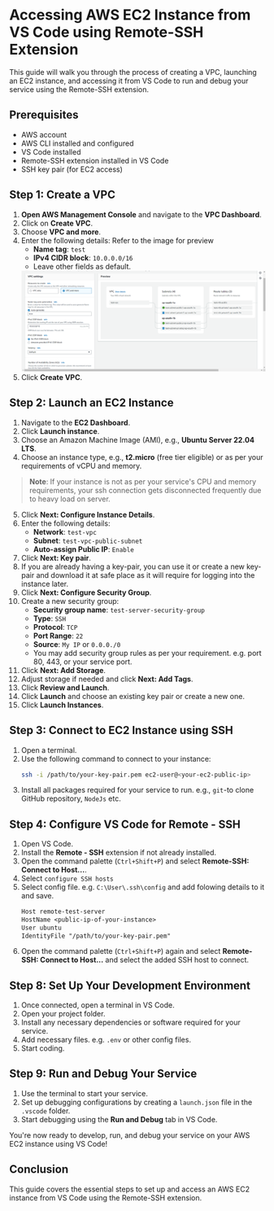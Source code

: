 # Accessing AWS EC2 Instance from VS Code using Remote-SSH Extension

This guide will walk you through the process of creating a VPC, launching an EC2 instance, and accessing it from VS Code to run and debug your service using the Remote-SSH extension.

## Prerequisites
- AWS account
- AWS CLI installed and configured
- VS Code installed
- Remote-SSH extension installed in VS Code
- SSH key pair (for EC2 access)

## Step 1: Create a VPC
1. **Open AWS Management Console** and navigate to the **VPC Dashboard**.
2. Click on **Create VPC**.
3. Choose **VPC and more**.
4. Enter the following details: Refer to the image for preview
   - **Name tag**: `test`
   - **IPv4 CIDR block**: `10.0.0.0/16`
   - Leave other fields as default.
   <img src="./images/vpc-settings.png" width="600" />
5. Click **Create VPC**.

## Step 2: Launch an EC2 Instance
1. Navigate to the **EC2 Dashboard**.
2. Click **Launch instance**.
3. Choose an Amazon Machine Image (AMI), e.g., **Ubuntu Server 22.04 LTS**.
4. Choose an instance type, e.g., **t2.micro** (free tier eligible) or as per your requirements of vCPU and memory.
>**Note**: If your instance is not as per your service's CPU and memory requirements, your ssh connection gets disconnected frequently due to heavy load on server.

5. Click **Next: Configure Instance Details**.
6. Enter the following details:
   - **Network**: `test-vpc`
   - **Subnet**: `test-vpc-public-subnet`
   - **Auto-assign Public IP**: `Enable`
7. Click **Next: Key pair**.
8. If you are already having a key-pair, you can use it or create a new key-pair and download it at safe place as it will require for logging into the instance later.
9. Click **Next: Configure Security Group**.
10. Create a new security group:
    - **Security group name**: `test-server-security-group`
    - **Type**: `SSH`
    - **Protocol**: `TCP`
    - **Port Range**: `22`
    - **Source**: `My IP` or `0.0.0./0`
    - You may add security group rules as per your requirement. e.g. port 80, 443, or your service port.
11. Click **Next: Add Storage**.
12. Adjust storage if needed and click **Next: Add Tags**.
13. Click **Review and Launch**.
14. Click **Launch** and choose an existing key pair or create a new one.
15. Click **Launch Instances**.

## Step 3: Connect to EC2 Instance using SSH
1. Open a terminal.
2. Use the following command to connect to your instance:
   ```sh
   ssh -i /path/to/your-key-pair.pem ec2-user@<your-ec2-public-ip>
   ```
3. Install all packages required for your service to run. e.g., `git`-to clone GitHub repository, `NodeJs` etc.

## Step 4: Configure VS Code for Remote - SSH
1. Open VS Code.
2. Install the **Remote - SSH** extension if not already installed.
3. Open the command palette (`Ctrl+Shift+P`) and select **Remote-SSH: Connect to Host...**.
4. Select `configure SSH hosts`
5. Select config file. e.g. `C:\User\.ssh\config` and add folowing details to it and save.
   ```
   Host remote-test-server
   HostName <public-ip-of-your-instance>
   User ubuntu
   IdentityFile "/path/to/your-key-pair.pem"
   ```
5. Open the command palette (`Ctrl+Shift+P`) again and select **Remote-SSH: Connect to Host...** and select the added SSH host to connect.

## Step 8: Set Up Your Development Environment
1. Once connected, open a terminal in VS Code.
2. Open your project folder.
3. Install any necessary dependencies or software required for your service.
4. Add necessary files. e.g. `.env` or other config files.
5. Start coding.

## Step 9: Run and Debug Your Service
1. Use the terminal to start your service.
2. Set up debugging configurations by creating a `launch.json` file in the `.vscode` folder.
3. Start debugging using the **Run and Debug** tab in VS Code.

You're now ready to develop, run, and debug your service on your AWS EC2 instance using VS Code!

## Conclusion
This guide covers the essential steps to set up and access an AWS EC2 instance from VS Code using the Remote-SSH extension.